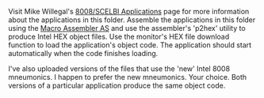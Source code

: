 Visit Mike Willegal's [8008/SCELBI Applications](http://www.willegal.net/scelbi/apps8008.html) page for more information about the applications in this folder. 
Assemble the applications in this folder using the [Macro Assembler AS](http://john.ccac.rwth-aachen.de:8000/as/) and use the assembler's 'p2hex' utility to produce Intel HEX object files. Use the monitor's HEX file download function to load the application's object code. The application should start automatically when the code finishes loading.

I've also uploaded versions of the files that use the 'new' Intel 8008 mneumonics. I happen to prefer the new mneumonics. Your choice. Both versions of a particular application produce the same object code.
